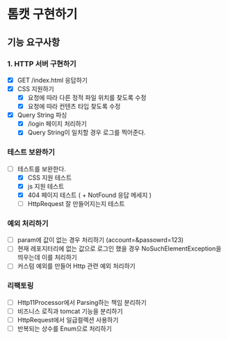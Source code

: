 # 톰캣 구현하기

## 기능 요구사항

### 1. HTTP 서버 구현하기
- [x] GET /index.html 응답하기
- [x] CSS 지원하기
  - [x] 요청에 따라 다른 정적 파일 위치를 찾도록 수정
  - [x] 요청에 따라 컨텐츠 타입 찾도록 수정
- [x] Query String 파싱
  - [x] /login 페이지 처리하기
  - [x] Query String이 일치할 경우 로그를 찍어준다.

### 테스트 보완하기
- [ ] 테스트를 보완한다.
  - [x] CSS 지원 테스트
  - [x] js 지원 테스트
  - [x] 404 페이지 테스트 ( + NotFound 응답 메세지 )
  - [ ] HttpRequest 잘 만들어지는지 테스트

### 예외 처리하기
- [ ] param에 값이 없는 경우 처리하기 (account=&passowrd=123)
- [ ] 현재 레포지터리에 없는 값으로 로그인 했을 경우 NoSuchElementException을 띄우는데 이를 처리하기
- [ ] 커스텀 예외를 만들어 Http 관련 예외 처리하기

### 리팩토링
- [ ] Http11Processor에서 Parsing하는 책임 분리하기
- [ ] 비즈니스 로직과 tomcat 기능을 분리하기
- [ ] HttpRequest에서 일급컬렉션 사용하기
- [ ] 반복되는 상수를 Enum으로 처리하기
